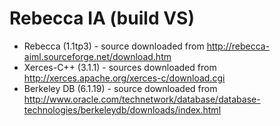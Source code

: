 # Rebecca IA (build VS)

- Rebecca (1.1tp3) - source downloaded from http://rebecca-aiml.sourceforge.net/download.htm
- Xerces-C++ (3.1.1) - sources downloaded from http://xerces.apache.org/xerces-c/download.cgi
- Berkeley DB (6.1.19) - source downloaded from http://www.oracle.com/technetwork/database/database-technologies/berkeleydb/downloads/index.html


